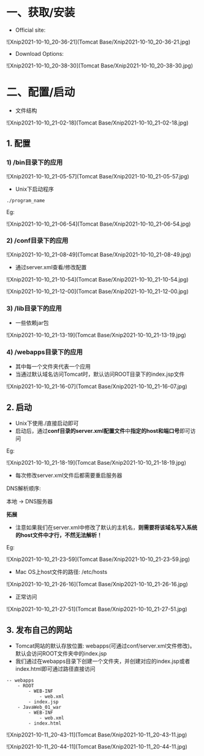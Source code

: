# 一、获取/安装

- Official site:

![Xnip2021-10-10_20-36-21](Tomcat Base/Xnip2021-10-10_20-36-21.jpg)



- Download Options:

![Xnip2021-10-10_20-38-30](Tomcat Base/Xnip2021-10-10_20-38-30.jpg)















# 二、配置/启动



- 文件结构

![Xnip2021-10-10_21-02-18](Tomcat Base/Xnip2021-10-10_21-02-18.jpg)









## 1. 配置



### 1) /bin目录下的应用

![Xnip2021-10-10_21-05-57](Tomcat Base/Xnip2021-10-10_21-05-57.jpg)



- Unix下启动程序

```shel
./program_name
```



Eg:

![Xnip2021-10-10_21-06-54](Tomcat Base/Xnip2021-10-10_21-06-54.jpg)







### 2) /conf目录下的应用

![Xnip2021-10-10_21-08-49](Tomcat Base/Xnip2021-10-10_21-08-49.jpg)



- 通过server.xml查看/修改配置

![Xnip2021-10-10_21-10-54](Tomcat Base/Xnip2021-10-10_21-10-54.jpg)



![Xnip2021-10-10_21-12-00](Tomcat Base/Xnip2021-10-10_21-12-00.jpg)







### 3) /lib目录下的应用

- 一些依赖jar包

![Xnip2021-10-10_21-13-19](Tomcat Base/Xnip2021-10-10_21-13-19.jpg)



















### 4) /webapps目录下的应用

- 其中每一个文件夹代表一个应用
- 当通过默认域名访问Tomcat时，默认访问ROOT目录下的index.jsp文件

![Xnip2021-10-10_21-16-07](Tomcat Base/Xnip2021-10-10_21-16-07.jpg)









## 2. 启动

- Unix下使用./直接启动即可
- 启动后，通过**conf目录的server.xml配置文件**中**指定的host和端口号**即可访问

Eg:

![Xnip2021-10-10_21-18-19](Tomcat Base/Xnip2021-10-10_21-18-19.jpg)

- 每次修改server.xml文件后都需要重启服务器



DNS解析顺序:

本地 -> DNS服务器



**拓展**

- 注意如果我们在server.xml中修改了默认的主机名，**则需要将该域名写入系统的host文件中才行，不然无法解析！**



Eg:

![Xnip2021-10-10_21-23-59](Tomcat Base/Xnip2021-10-10_21-23-59.jpg)



- Mac OS上host文件的路径: /etc/hosts

![Xnip2021-10-10_21-26-16](Tomcat Base/Xnip2021-10-10_21-26-16.jpg)





- 正常访问

![Xnip2021-10-10_21-27-51](Tomcat Base/Xnip2021-10-10_21-27-51.jpg)







## 3. 发布自己的网站



- Tomcat网站的默认存放位置: webapps(可通过conf/server.xml文件修改)。默认会访问ROOT文件夹中的index.jsp
- 我们通过在webapps目录下创建一个文件夹，并创建对应的index.jsp或者index.html即可通过路径直接访问

```mysql
-- webapps
	- ROOT
		- WEB-INF
			- web.xml
		- index.jsp
	- JavaWeb_01_war
		- WEB-INF
			- web.xml
		- index.html
```



![Xnip2021-10-11_20-43-11](Tomcat Base/Xnip2021-10-11_20-43-11.jpg)



![Xnip2021-10-11_20-44-11](Tomcat Base/Xnip2021-10-11_20-44-11.jpg)





